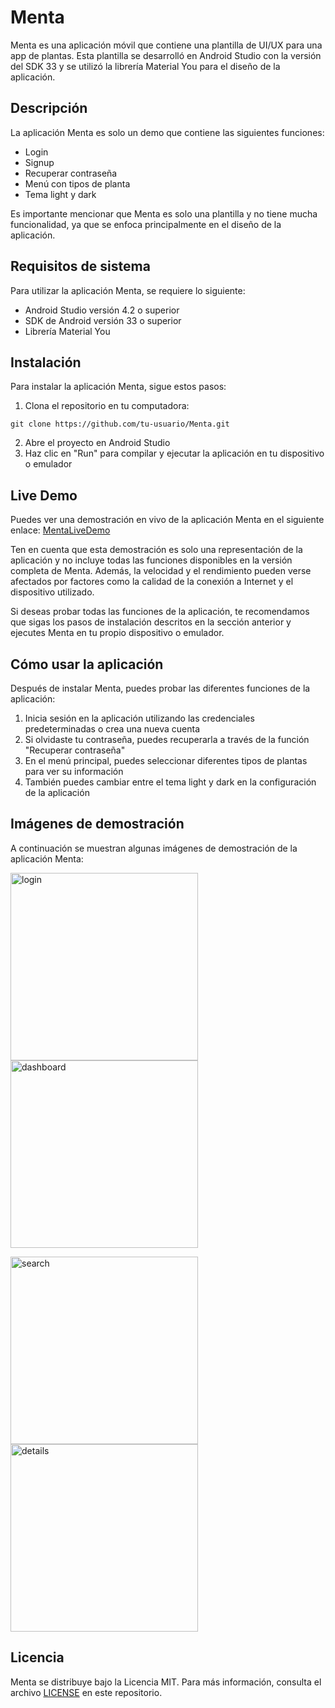 
# Menta

Menta es una aplicación móvil que contiene una plantilla de UI/UX para una app de plantas. Esta plantilla se desarrolló en Android Studio con la versión del SDK 33 y se utilizó la librería Material You para el diseño de la aplicación.

## Descripción

La aplicación Menta es solo un demo que contiene las siguientes funciones:

-   Login
-   Signup
-   Recuperar contraseña
-   Menú con tipos de planta
-   Tema light y dark

Es importante mencionar que Menta es solo una plantilla y no tiene mucha funcionalidad, ya que se enfoca principalmente en el diseño de la aplicación.

## Requisitos de sistema

Para utilizar la aplicación Menta, se requiere lo siguiente:

-   Android Studio versión 4.2 o superior
-   SDK de Android versión 33 o superior
-   Librería Material You

## Instalación

Para instalar la aplicación Menta, sigue estos pasos:

1.  Clona el repositorio en tu computadora:

`git clone https://github.com/tu-usuario/Menta.git` 

2.  Abre el proyecto en Android Studio
3.  Haz clic en "Run" para compilar y ejecutar la aplicación en tu dispositivo o emulador

## Live Demo

Puedes ver una demostración en vivo de la aplicación Menta en el siguiente enlace: [MentaLiveDemo](https://appetize.io/app/4haepqi7frvg2syjgtusayqc5m)

Ten en cuenta que esta demostración es solo una representación de la aplicación y no incluye todas las funciones disponibles en la versión completa de Menta. Además, la velocidad y el rendimiento pueden verse afectados por factores como la calidad de la conexión a Internet y el dispositivo utilizado.

Si deseas probar todas las funciones de la aplicación, te recomendamos que sigas los pasos de instalación descritos en la sección anterior y ejecutes Menta en tu propio dispositivo o emulador.

## Cómo usar la aplicación

Después de instalar Menta, puedes probar las diferentes funciones de la aplicación:

1.  Inicia sesión en la aplicación utilizando las credenciales predeterminadas o crea una nueva cuenta
2.  Si olvidaste tu contraseña, puedes recuperarla a través de la función "Recuperar contraseña"
3.  En el menú principal, puedes seleccionar diferentes tipos de plantas para ver su información
4.  También puedes cambiar entre el tema light y dark en la configuración de la aplicación

## Imágenes de demostración

A continuación se muestran algunas imágenes de demostración de la aplicación Menta:

<img src="assets/screen_1-min.png" alt="login" width="300"> <img src="assets/screen_2-min.png" alt="dashboard" width="300">

<img src="assets/screen_3-min.png" alt="search" width="300"> <img src="assets/screen_4-min.png" alt="details" width="300">

## Licencia

Menta se distribuye bajo la Licencia MIT. Para más información, consulta el archivo [LICENSE](https://github.com/DaveDeveloper117/Menta/blob/master/LICENSE) en este repositorio.
